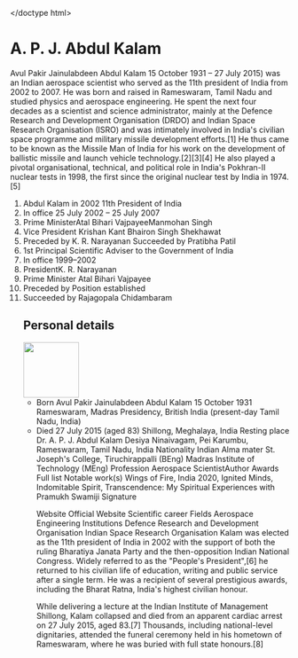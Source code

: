 </doctype html>
      <h1> A. P. J. Abdul Kalam</h2>
      <title> biography of A. P. J. Abdul Kalam </title>
      <p>Avul Pakir Jainulabdeen Abdul Kalam  15 October 1931 – 27 July 2015) was an Indian aerospace scientist who served as the 11th president of India from 2002 to 2007. He was born and raised in Rameswaram, Tamil Nadu and studied physics and aerospace engineering. He spent the next four decades as a scientist and science administrator, mainly at the Defence Research and Development Organisation (DRDO) and Indian Space Research Organisation (ISRO) and was intimately involved in India's civilian space programme and military missile development efforts.[1] He thus came to be known as the Missile Man of India for his work on the development of ballistic missile and launch vehicle technology.[2][3][4] He also played a pivotal organisational, technical, and political role in India's Pokhran-II nuclear tests in 1998, the first since the original nuclear test by India in 1974.[5]</p>
     <ol>
<li>Abdul Kalam in 2002 11th President of India</li>
<li>In office 25 July 2002 – 25 July 2007</li>
<li>Prime MinisterAtal Bihari VajpayeeManmohan Singh
<li>Vice President Krishan Kant Bhairon Singh Shekhawat
<li>Preceded by K. R. Narayanan
<lli>Succeeded by Pratibha Patil
<li>1st Principal Scientific Adviser to the Government of India
<li>In office 1999–2002
<li>PresidentK. R. Narayanan
<li>Prime Minister Atal Bihari Vajpayee
<li>Preceded by Position established
<li>Succeeded by Rajagopala Chidambaram
<h2>Personal details</h2>
<img src="APJ.jpg" hight="100" width="100" /> </img>
   <ul>
<li>Born Avul Pakir Jainulabdeen Abdul Kalam 15 October 1931
Rameswaram, Madras Presidency, British India
(present-day Tamil Nadu, India)
<li>Died
27 July 2015 (aged 83)
Shillong, Meghalaya, India
Resting place
<p2>Dr. A. P. J. Abdul Kalam Desiya Ninaivagam, Pei Karumbu, Rameswaram, Tamil Nadu, India
Nationality
Indian
Alma mater
St. Joseph's College, Tiruchirappalli (BEng)
Madras Institute of Technology (MEng)
Profession
Aerospace ScientistAuthor
Awards
Full list
Notable work(s)
Wings of Fire, India 2020, Ignited Minds, Indomitable Spirit, Transcendence: My Spiritual Experiences with Pramukh Swamiji
Signature

Website
Official Website
Scientific career
Fields
Aerospace Engineering
Institutions
Defence Research and Development Organisation
Indian Space Research Organisation
Kalam was elected as the 11th president of India in 2002 with the support of both the ruling Bharatiya Janata Party and the then-opposition Indian National Congress. Widely referred to as the "People's President",[6] he returned to his civilian life of education, writing and public service after a single term. He was a recipient of several prestigious awards, including the Bharat Ratna, India's highest civilian honour.

While delivering a lecture at the Indian Institute of Management Shillong, Kalam collapsed and died from an apparent cardiac arrest on 27 July 2015, aged 83.[7] Thousands, including national-level dignitaries, attended the funeral ceremony held in his hometown of Rameswaram, where he was buried with full state honours.[8]
</p2>      
